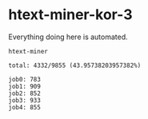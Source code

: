 # htext-miner-kor-3

Everything doing here is automated.

```
htext-miner

total: 4332/9855 (43.95738203957382%)

job0: 783
job1: 909
job2: 852
job3: 933
job4: 855
```
